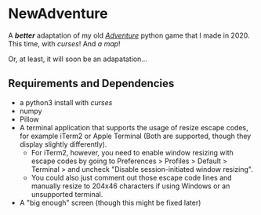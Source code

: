 # NewAdventure

A ***better*** adaptation of my old [*Adventure*](https://github.com/WoodenMaxim/adventure) python game that I made in 2020.
This time, with *curses*!
And *a map*!

Or, at least, it will soon be an adapatation...

## Requirements and Dependencies

* a python3 install with *curses*
* numpy
* Pillow
* A terminal application that supports the usage of resize escape codes, for example iTerm2 or Apple Terminal (Both are supported, though they display slightly differently).
  * For iTerm2, however, you need to enable window resizing with escape codes by going to Preferences > Profiles > Default > Terminal > and uncheck "Disable session-initiated window resizing".
  * You could also just comment out those escape code lines and manually resize to 204x46 characters if using Windows or an unsupported terminal.
* A "big enough" screen (though this might be fixed later)
